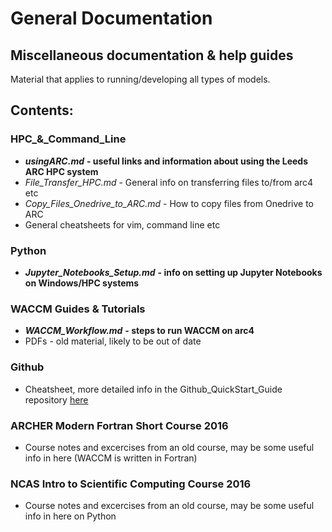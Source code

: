 # General Documentation
## Miscellaneous documentation &amp; help guides

Material that applies to running/developing all types of models.

## Contents:

### HPC_&_Command_Line

- ***usingARC.md*** **- useful links and information about using the Leeds ARC HPC system**
- *File_Transfer_HPC.md* - General info on transferring files to/from arc4 etc
- *Copy_Files_Onedrive_to_ARC.md* - How to copy files from Onedrive to ARC
- General cheatsheets for vim, command line etc

### Python
- ***Jupyter_Notebooks_Setup.md*** **- info on setting up Jupyter Notebooks on Windows/HPC systems**
      
### WACCM Guides & Tutorials
- ***WACCM_Workflow.md*** **- steps to run WACCM on arc4**
- PDFs - old material, likely to be out of date 

### Github
- Cheatsheet, more detailed info in the Github_QuickStart_Guide repository [here](https://github.com/UoL-Planetary-Modelling/Github_QuickStart_Guide)

### ARCHER Modern Fortran Short Course 2016
- Course notes and excercises from an old course, may be some useful info in here (WACCM is written in Fortran)
    
### NCAS Intro to Scientific Computing Course 2016
- Course notes and excercises from an old course, may be some useful info in here on Python
